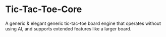 # Tic-Tac-Toe-Core
A generic &amp; elegant generic tic-tac-toe board engine that operates without using AI, and supports extended features like a larger board.
